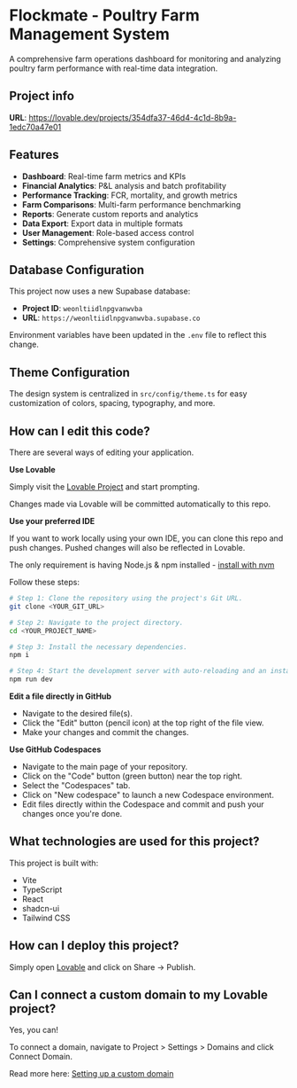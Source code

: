 # Flockmate - Poultry Farm Management System

A comprehensive farm operations dashboard for monitoring and analyzing poultry farm performance with real-time data integration.

## Project info

**URL**: https://lovable.dev/projects/354dfa37-46d4-4c1d-8b9a-1edc70a47e01

## Features

- **Dashboard**: Real-time farm metrics and KPIs
- **Financial Analytics**: P&L analysis and batch profitability  
- **Performance Tracking**: FCR, mortality, and growth metrics
- **Farm Comparisons**: Multi-farm performance benchmarking
- **Reports**: Generate custom reports and analytics
- **Data Export**: Export data in multiple formats
- **User Management**: Role-based access control
- **Settings**: Comprehensive system configuration

## Database Configuration

This project now uses a new Supabase database:

- **Project ID**: `weonltiidlnpgvanwvba`
- **URL**: `https://weonltiidlnpgvanwvba.supabase.co`

Environment variables have been updated in the `.env` file to reflect this change.

## Theme Configuration

The design system is centralized in `src/config/theme.ts` for easy customization of colors, spacing, typography, and more.

## How can I edit this code?

There are several ways of editing your application.

**Use Lovable**

Simply visit the [Lovable Project](https://lovable.dev/projects/354dfa37-46d4-4c1d-8b9a-1edc70a47e01) and start prompting.

Changes made via Lovable will be committed automatically to this repo.

**Use your preferred IDE**

If you want to work locally using your own IDE, you can clone this repo and push changes. Pushed changes will also be reflected in Lovable.

The only requirement is having Node.js & npm installed - [install with nvm](https://github.com/nvm-sh/nvm#installing-and-updating)

Follow these steps:

```sh
# Step 1: Clone the repository using the project's Git URL.
git clone <YOUR_GIT_URL>

# Step 2: Navigate to the project directory.
cd <YOUR_PROJECT_NAME>

# Step 3: Install the necessary dependencies.
npm i

# Step 4: Start the development server with auto-reloading and an instant preview.
npm run dev
```

**Edit a file directly in GitHub**

- Navigate to the desired file(s).
- Click the "Edit" button (pencil icon) at the top right of the file view.
- Make your changes and commit the changes.

**Use GitHub Codespaces**

- Navigate to the main page of your repository.
- Click on the "Code" button (green button) near the top right.
- Select the "Codespaces" tab.
- Click on "New codespace" to launch a new Codespace environment.
- Edit files directly within the Codespace and commit and push your changes once you're done.

## What technologies are used for this project?

This project is built with:

- Vite
- TypeScript
- React
- shadcn-ui
- Tailwind CSS

## How can I deploy this project?

Simply open [Lovable](https://lovable.dev/projects/354dfa37-46d4-4c1d-8b9a-1edc70a47e01) and click on Share -> Publish.

## Can I connect a custom domain to my Lovable project?

Yes, you can!

To connect a domain, navigate to Project > Settings > Domains and click Connect Domain.

Read more here: [Setting up a custom domain](https://docs.lovable.dev/features/custom-domain#custom-domain)